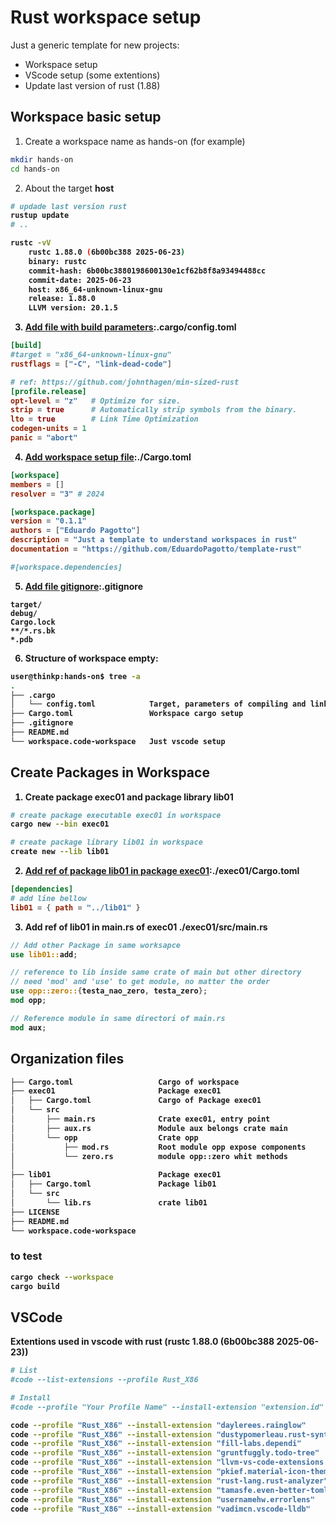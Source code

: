 # Rust workspace setup
Just a generic template for new projects:

- Workspace setup
- VScode setup (some extentions)
- Update last version of rust (1.88)

## Workspace basic setup

1. Create a workspace name as hands-on (for example)
```bash
mkdir hands-on
cd hands-on
```

2. About the target <b>host<b>
```bash
# updade last version rust
rustup update
# ..

rustc -vV
    rustc 1.88.0 (6b00bc388 2025-06-23)
    binary: rustc
    commit-hash: 6b00bc3880198600130e1cf62b8f8a93494488cc
    commit-date: 2025-06-23
    host: x86_64-unknown-linux-gnu
    release: 1.88.0
    LLVM version: 20.1.5
```

3. [Add file with build parameters](.cargo/config.toml):.cargo/config.toml
```toml
[build]
#target = "x86_64-unknown-linux-gnu"
rustflags = ["-C", "link-dead-code"]

# ref: https://github.com/johnthagen/min-sized-rust
[profile.release]
opt-level = "z"   # Optimize for size.
strip = true      # Automatically strip symbols from the binary.
lto = true        # Link Time Optimization
codegen-units = 1
panic = "abort"
```

4. [Add workspace setup file](./Cargo.toml):./Cargo.toml
```toml
[workspace]
members = []
resolver = "3" # 2024

[workspace.package]
version = "0.1.1"
authors = ["Eduardo Pagotto"]
description = "Just a template to understand workspaces in rust"
documentation = "https://github.com/EduardoPagotto/template-rust"

#[workspace.dependencies]
```

5. [Add file gitignore](.gitignore):.gitignore
```
target/
debug/
Cargo.lock
**/*.rs.bk
*.pdb
```

6. Structure of workspace empty:
```bash
user@thinkp:hands-on$ tree -a
.
├── .cargo
│   └── config.toml            Target, parameters of compiling and linker
├── Cargo.toml                 Workspace cargo setup
├── .gitignore
├── README.md
└── workspace.code-workspace   Just vscode setup
```

## Create Packages in Workspace
1. Create package exec01 and package library lib01
```bash
# create package executable exec01 in workspace
cargo new --bin exec01

# create package library lib01 in workspace
create new --lib lib01
```

2. [Add ref of package lib01 in package exec01](./exec01/Cargo.toml):./exec01/Cargo.toml
```toml
[dependencies]
# add line bellow
lib01 = { path = "../lib01" }
```

3. Add ref of lib01 in  main.rs of  exec01 ./exec01/src/main.rs
```rs
// Add other Package in same worksapce
use lib01::add;

// reference to lib inside same crate of main but other directory
// need 'mod' and 'use' to get module, no matter the order
use opp::zero::{testa_nao_zero, testa_zero};
mod opp;

// Reference module in same directori of main.rs
mod aux;
```

## Organization files
```bash
├── Cargo.toml                   Cargo of workspace
├── exec01                       Package exec01
│   ├── Cargo.toml               Cargo of Package exec01
│   └── src
│       ├── main.rs              Crate exec01, entry point
│       ├── aux.rs               Module aux belongs crate main
│       └── opp                  Crate opp
│           ├── mod.rs           Root module opp expose components
│           └── zero.rs          module opp::zero whit methods
│  
├── lib01                        Package exec01
│   ├── Cargo.toml               Package lib01
│   └── src
│       └── lib.rs               crate lib01
├── LICENSE
├── README.md
└── workspace.code-workspace
```

### to test
```bash
cargo check --workspace
cargo build
```

## VSCode
Extentions used in vscode with rust (rustc 1.88.0 (6b00bc388 2025-06-23))
```bash
# List
#code --list-extensions --profile Rust_X86

# Install
#code --profile "Your Profile Name" --install-extension "extension.id"

code --profile "Rust_X86" --install-extension "daylerees.rainglow"
code --profile "Rust_X86" --install-extension "dustypomerleau.rust-syntax"
code --profile "Rust_X86" --install-extension "fill-labs.dependi"
code --profile "Rust_X86" --install-extension "gruntfuggly.todo-tree"
code --profile "Rust_X86" --install-extension "llvm-vs-code-extensions.lldb-dap"
code --profile "Rust_X86" --install-extension "pkief.material-icon-theme"
code --profile "Rust_X86" --install-extension "rust-lang.rust-analyzer"
code --profile "Rust_X86" --install-extension "tamasfe.even-better-toml"
code --profile "Rust_X86" --install-extension "usernamehw.errorlens"
code --profile "Rust_X86" --install-extension "vadimcn.vscode-lldb"
```
